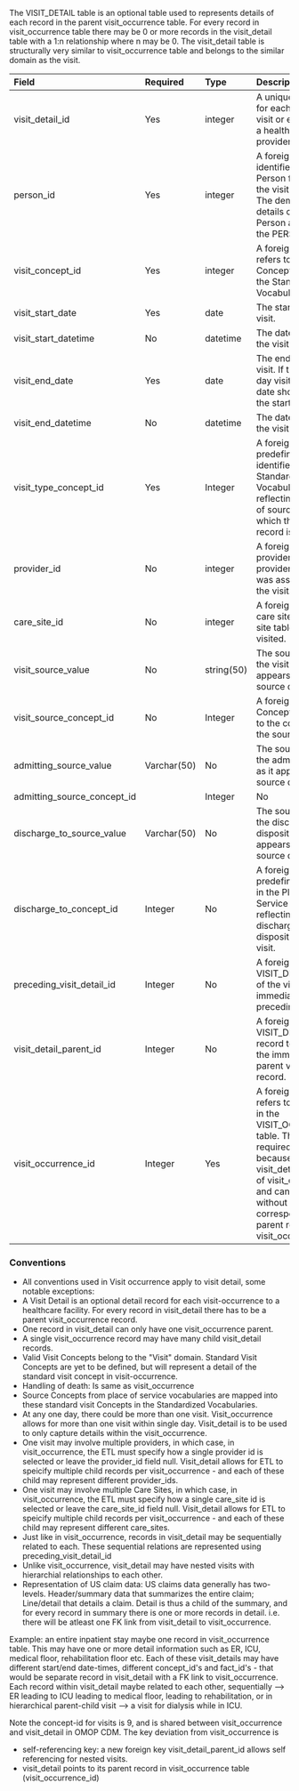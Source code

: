 The VISIT_DETAIL table is an optional table used to represents details of each record in the parent visit_occurrence table. For every record in visit_occurrence table there may be 0 or more records in the visit_detail table with a 1:n relationship where n may be 0. The visit_detail table is structurally very similar to visit_occurrence table and belongs to the similar domain as the visit. 


Field|Required|Type|Description
:------------------------|:--------|:-----|:-------------------------------------------------
|visit_detail_id|Yes|integer|A unique identifier for each Person's visit or encounter at a healthcare provider.|
|person_id|Yes|integer|A foreign key identifier to the Person for whom the visit is recorded. The demographic details of that Person are stored in the PERSON table.|
|visit_concept_id|Yes|integer|A foreign key that refers to a visit Concept identifier in the Standardized Vocabularies.|
|visit_start_date|Yes|date|The start date of the visit.|
|visit_start_datetime|No|datetime|The date and time of the visit started.|
|visit_end_date|Yes|date|The end date of the visit. If this is a one-day visit the end date should match the start date.|
|visit_end_datetime|No|datetime|The date and time of the visit end.|
|visit_type_concept_id|Yes|Integer|A foreign key to the predefined Concept identifier in the Standardized Vocabularies reflecting the type of source data from which the visit record is derived.|
|provider_id|No|integer|A foreign key to the provider in the provider table who was associated with the visit.|
|care_site_id|No|integer|A foreign key to the care site in the care site table that was visited.|
|visit_source_value|No|string(50)|The source code for the visit as it appears in the source data.|
|visit_source_concept_id|No|Integer|A foreign key to a Concept that refers to the code used in the source.|
|admitting_source_value	|Varchar(50)|	No|	The source code for the admitting source as it appears in the source data.|
|admitting_source_concept_id|	|Integer	|No	|A foreign key to the predefined concept in the Place of Service Vocabulary reflecting the admitting source for a visit.|
|discharge_to_source_value|	Varchar(50)|	No|	The source code for the discharge disposition as it appears in the source data.|
|discharge_to_concept_id|	Integer	|No	|A foreign key to the predefined concept in the Place of Service Vocabulary reflecting the discharge disposition for a visit.|
|preceding_visit_detail_id	|Integer|	No	|A foreign key to the VISIT_DETAIL table of the visit immediately preceding this visit|
|visit_detail_parent_id	|Integer|	No	|A foreign key to the VISIT_DETAIL table record to represent the immediate parent visit-detail record.|
|visit_occurrence_id	|Integer|	Yes	|A foreign key that refers to the record in the VISIT_OCCURRENCE table. This is a required field, because for every visit_detail is a child of visit_occurrence and cannot exist without a corresponding parent record in visit_occurrence.|

### Conventions 

  * All conventions used in Visit occurrence apply to visit detail, some notable exceptions:
  * A Visit Detail is an optional detail record for each visit-occurrence to a healthcare facility. For every record in visit_detail there has to be a parent visit_occurrence record.
  * One record in visit_detail can only have one visit_occurrence parent.
  * A single visit_occurrence record may have many child visit_detail records.
  * Valid Visit Concepts belong to the "Visit" domain. Standard Visit Concepts are yet to be defined, but will represent a detail of the standard visit concept in visit-occurrence.
  * Handling of death: Is same as visit_occurrence
  * Source Concepts from place of service vocabularies are mapped into these standard visit Concepts in the Standardized Vocabularies. 
  * At any one day, there could be more than one visit. Visit_occurrence allows for more than one visit within single day. Visit_detail is to be used to only capture details within the visit_occurrence.
  * One visit may involve multiple providers, in which case, in visit_occurrence, the ETL must specify how a single provider id is selected or leave the provider_id field null. Visit_detail allows for ETL to speicify multiple child records per visit_occurrence - and each of these child may represent different provider_ids.
  * One visit may involve multiple Care Sites, in which case, in visit_occurrence, the ETL must specify how a single care_site id is selected or leave the care_site_id field null. Visit_detail allows for ETL to speicify multiple child records per visit_occurrence - and each of these child may represent different care_sites.
  * Just like in visit_occurrence, records in visit_detail may be sequentially related to each. These sequential relations are represented using preceding_visit_detail_id
  * Unlike visit_occurrence, visit_detail may have nested visits with hierarchial relationships to each other. 
  * Representation of US claim data: US claims data generally has two-levels. Header/summary data that summarizes the entire claim; Line/detail that details a claim. Detail is thus a child of the summary, and for every record in summary there is one or more records in detail. i.e. there will be atleast one FK link from visit_detail to visit_occurrence.
 
 Example: an entire inpatient stay maybe one record in visit_occurrence table. This may have one or more detail information such as ER, ICU, medical floor, rehabilitation floor etc. Each of these visit_details may have different start/end date-times, different concept_id's and fact_id's - that would be separate record in visit_detail with a FK link to visit_occurrence. Each record within visit_detail maybe related to each other, sequentially –> ER leading to ICU leading to medical floor, leading to rehabilitation, or in hierarchical parent-child visit –> a visit for dialysis while in ICU.

Note the concept-id for visits is 9, and is shared between visit_occurrence and visit_detail in OMOP CDM. The key deviation from visit_occurrence is
- self-referencing key: a new foreign key visit_detail_parent_id allows self referencing for nested visits.
- visit_detail points to its parent record in visit_occurrence table (visit_occurrence_id)
